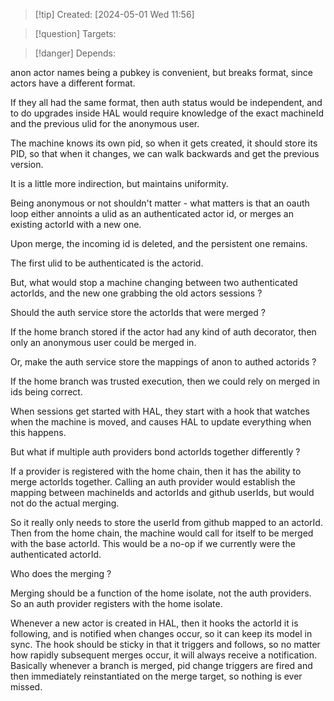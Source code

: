 
>[!tip] Created: [2024-05-01 Wed 11:56]

>[!question] Targets: 

>[!danger] Depends: 

anon actor names being a pubkey is convenient, but breaks format, since actors have a different format.

If they all had the same format, then auth status would be independent, and to do upgrades inside HAL would require knowledge of the exact machineId and the previous ulid for the anonymous user.

The machine knows its own pid, so when it gets created, it should store its PID, so that when it changes, we can walk backwards and get the previous version.

It is a little more indirection, but maintains uniformity.

Being anonymous or not shouldn't matter - what matters is that an oauth loop either annoints a ulid as an authenticated actor id, or merges an existing actorId with a new one.

Upon merge, the incoming id is deleted, and the persistent one remains.

The first ulid to be authenticated is the actorid.

But, what would stop a machine changing between two authenticated actorIds, and the new one grabbing the old actors sessions ?

Should the auth service store the actorIds that were merged ?

If the home branch stored if the actor had any kind of auth decorator, then only an anonymous user could be merged in.

Or, make the auth service store the mappings of anon to authed actorids ?

If the home branch was trusted execution, then we could rely on merged in ids being correct.

When sessions get started with HAL, they start with a hook that watches when the machine is moved, and causes HAL to update everything when this happens.

But what if multiple auth providers bond actorIds together differently ?

If a provider is registered with the home chain, then it has the ability to merge actorIds together.
Calling an auth provider would establish the mapping between machineIds and actorIds and github userIds, but would not do the actual merging.

So it really only needs to store the userId from github mapped to an actorId.
Then from the home chain, the machine would call for itself to be merged with the base actorId.
This would be a no-op if we currently were the authenticated actorId.

Who does the merging ?

Merging should be a function of the home isolate, not the auth providers.  
So an auth provider registers with the home isolate.

Whenever a new actor is created in HAL, then it hooks the actorId it is following, and is notified when changes occur, so it can keep its model in sync.  The hook should be sticky in that it triggers and follows, so no matter how rapidly subsequent merges occur, it will always receive a notification.  Basically whenever a branch is merged, pid change triggers are fired and then immediately reinstantiated on the merge target, so nothing is ever missed.

